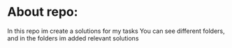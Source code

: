 # About repo:

In this repo im create a solutions for my tasks
You can see different folders, and in the folders im added relevant solutions

